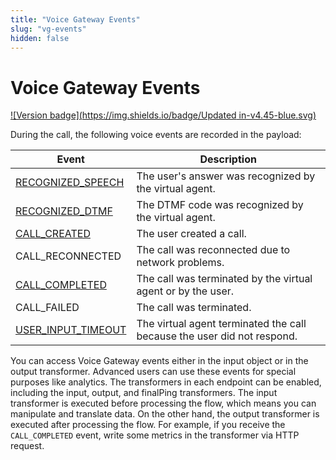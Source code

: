 ```yaml
---
title: "Voice Gateway Events"
slug: "vg-events"
hidden: false
---
```


# Voice Gateway Events

[![Version badge](https://img.shields.io/badge/Updated in-v4.45-blue.svg)](../../../release-notes/4.45.md)

During the call, the following voice events are recorded in the payload:

| Event                                       | Description                                                             |
|---------------------------------------------|-------------------------------------------------------------------------|
| [RECOGNIZED_SPEECH](RECOGNIZED_SPEECH.md)   | The user's answer was recognized by the virtual agent.                  |
| [RECOGNIZED_DTMF](RECOGNIZED_DTMF.md)       | The DTMF code was recognized by the virtual agent.                      |
| [CALL_CREATED](CALL_CREATED.md)             | The user created a call.                                                |
| CALL_RECONNECTED                            | The call was reconnected due to network problems.                       |
| [CALL_COMPLETED](CALL_COMPLETED.md)         | The call was terminated by the virtual agent or by the user.            |
| CALL_FAILED                                 | The call was terminated.                                                |
| [USER_INPUT_TIMEOUT](USER_INPUT_TIMEOUT.md) | The virtual agent terminated the call because the user did not respond. |



You can access Voice Gateway events either in the input object or in the output transformer. Advanced users can use these events for special purposes like analytics. The transformers in each endpoint can be enabled, including the input, output, and finalPing transformers. The input transformer is executed before processing the flow, which means you can manipulate and translate data. On the other hand, the output transformer is executed after processing the flow. For example, if you receive the `CALL_COMPLETED` event, write some metrics in the transformer via HTTP request.